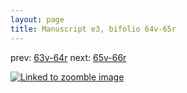 ```yaml
---
layout: page
title: Manuscript e3, bifolio 64v-65r
---
```


prev: [63v-64r](../63v-64r/) next: [65v-66r](../65v-66r/)



[![Linked to zoomble image](http://www.homermultitext.org/iipsrv?IIIF=/project/homer/pyramidal/deepzoom/hmt/e3bifolio/v1/E3_64v_65r.tif/full/2000,/0/default.jpg)](http://www.homermultitext.org/ict2/?urn=urn:cite2:hmt:e3bifolio.v1:E3_64v_65r)

